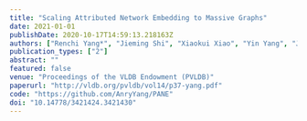 ```yaml
---
title: "Scaling Attributed Network Embedding to Massive Graphs"
date: 2021-01-01
publishDate: 2020-10-17T14:59:13.218163Z
authors: ["Renchi Yang*", "Jieming Shi", "Xiaokui Xiao", "Yin Yang", "Juncheng Liu", "Sourav S. Bhowmick"]
publication_types: ["2"]
abstract: ""
featured: false
venue: "Proceedings of the VLDB Endowment (PVLDB)"
paperurl: "http://vldb.org/pvldb/vol14/p37-yang.pdf"
code: "https://github.com/AnryYang/PANE"
doi: "10.14778/3421424.3421430"
---
```

